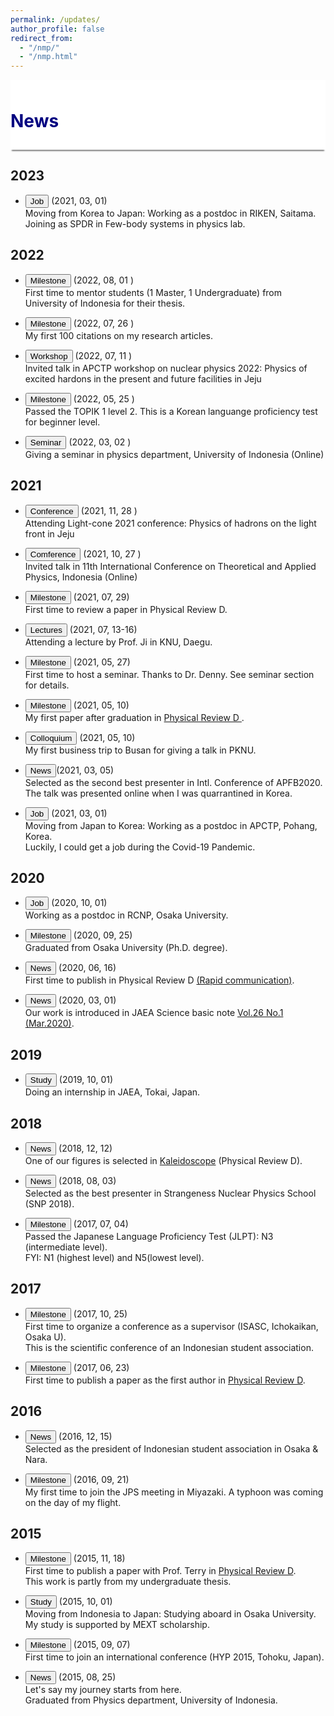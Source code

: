 ```yaml
---
permalink: /updates/
author_profile: false
redirect_from: 
  - "/nmp/"
  - "/nmp.html"
---
```


<div style="display: block;background-color:white;position: sticky;top: 0px; padding: 10px 0px 10px 0px;box-shadow: 0 4px 2px -2px gray;z-index: 1;"> 
  <h1 style="color:#000080"> News</h1> </div>

<h2> 2023 </h2>

* <button class="btn--article">Job</button> (2021, 03, 01)<br>
  Moving from Korea to Japan: Working as a postdoc in RIKEN, Saitama.<br>
  Joining as SPDR in Few-body systems in physics lab.

<h2> 2022 </h2>

* <button class="btn--article-black">Milestone</button> (2022, 08, 01 )  <br>
  First time to mentor students (1 Master, 1 Undergraduate) from University of Indonesia for their thesis.

* <button class="btn--article-black">Milestone</button> (2022, 07, 26 ) <br>
  My first 100 citations on my research articles. 

* <button class="btn--article-blue"> Workshop </button> (2022, 07, 11 ) <br> 
  Invited talk in APCTP workshop on nuclear physics 2022: Physics of excited hardons in the present and future facilities in Jeju

* <button class="btn--article-black">Milestone</button> (2022, 05, 25 )  <br>
  Passed the TOPIK 1 level 2. This is a Korean languange proficiency test for beginner level. 
  
* <button class="btn--article-blue">Seminar </button> (2022, 03, 02 )<br> 
  Giving a seminar in physics department, University of Indonesia (Online)

<h2> 2021 </h2>

* <button class="btn--article-blue">Conference </button> (2021, 11, 28 )  <br>
  Attending Light-cone 2021 conference: Physics of hadrons on the light front in Jeju

* <button class="btn--article-blue">Comference </button> (2021, 10, 27 )  <br> 
  Invited talk in 11th International Conference on Theoretical and Applied Physics, Indonesia (Online)
 
* <button class="btn--article-black">Milestone</button> (2021, 07, 29)  <br>
  First time to review a paper in Physical Review D.
  
*  <button class="btn--article-blue">Lectures</button> (2021, 07, 13-16) <br>
  Attending a lecture by Prof. Ji in KNU, Daegu.

* <button class="btn--article-black">Milestone</button> (2021, 05, 27)  <br>
  First time to host a seminar. Thanks to Dr. Denny. See seminar section for details.

* <button class="btn--article-black">Milestone</button> (2021, 05, 10)  <br>
  My first paper after graduation in <a href="https://journals.aps.org/prd/abstract/10.1103/PhysRevD.103.094003"> Physical Review D </a>.

* <button class="btn--article-blue">Colloquium</button> (2021, 05, 10) <br>
  My first business trip to Busan for giving a talk in PKNU.

* <button class="btn--article-red">News</button>(2021, 03, 05)  <br>
  Selected as the second best presenter in Intl. Conference of APFB2020.<br>
  The talk was presented online when I was quarrantined in Korea.
    
* <button class="btn--article">Job</button> (2021, 03, 01)<br>
  Moving from Japan to Korea: Working as a postdoc in APCTP, Pohang, Korea.<br>
  Luckily, I could get a job during the Covid-19 Pandemic.

<h2> 2020 </h2>

*  <button class="btn--article">Job</button>  (2020, 10, 01)<br>
  Working as a postdoc in RCNP, Osaka University.

* <button class="btn--article-black">Milestone</button> (2020, 09, 25) <br>
  Graduated from Osaka University (Ph.D. degree).
  
* <button class="btn--article-red">News</button> (2020, 06, 16) <br>
  First time to publish in Physical Review D <a href="https://journals.aps.org/prd/abstract/10.1103/PhysRevD.101.111502">(Rapid communication)</a>.
  
* <button class="btn--article-red">News</button> (2020, 03, 01) <br>
  Our work is introduced in JAEA Science basic note <a href="https://asrc.jaea.go.jp/publication/note/pdf/41kagaku/41_06.pdf">Vol.26 No.1 (Mar.2020)</a>.

<h2> 2019 </h2>

* <button class="btn--article">Study</button> (2019, 10, 01) <br>
  Doing an internship in JAEA, Tokai, Japan.

<h2> 2018 </h2>

* <button class="btn--article-red">News</button> (2018, 12, 12) <br>
  One of our figures is selected in <a href="https://journals.aps.org/prd/kaleidoscope/prd/98/11/114007">Kaleidoscope</a> (Physical Review D).

* <button class="btn--article-red">News</button> (2018, 08, 03) <br>
  Selected as the best presenter in Strangeness Nuclear Physics School (SNP 2018).

* <button class="btn--article-black">Milestone</button>  (2017, 07, 04) <br>
  Passed the Japanese Language Proficiency Test (JLPT): N3 (intermediate level). <br>
  FYI: N1 (highest level) and N5(lowest level).

<h2> 2017 </h2>

*  <button class="btn--article-black">Milestone</button> (2017, 10, 25)<br>
  First time to organize a conference as a supervisor (ISASC, Ichokaikan, Osaka U). <br>
  This is the scientific conference of an Indonesian student association.

* <button class="btn--article-black">Milestone</button> (2017, 06, 23) <br>
  First time to publish a paper as the first author in <a href="https://journals.aps.org/prd/abstract/10.1103/PhysRevD.95.114018">Physical Review D</a>.

<h2> 2016 </h2>

* <button class="btn--article-red">News</button> (2016, 12, 15)  <br>
  Selected as the president of Indonesian student association in Osaka & Nara.

* <button class="btn--article-black">Milestone</button> (2016, 09, 21)  <br>
  My first time to join the JPS meeting in Miyazaki. A typhoon was coming on the day of my flight.

<h2> 2015 </h2>

* <button class="btn--article-black">Milestone</button> (2015, 11, 18)  <br>
  First time to publish a paper with Prof. Terry in <a href="https://journals.aps.org/prd/abstract/10.1103/PhysRevD.92.094019">Physical Review D</a>. <br>
  This work is partly from my undergraduate thesis.

* <button class="btn--article">Study</button> (2015, 10, 01) <br> 
  Moving from Indonesia to Japan: Studying aboard in Osaka University. <br>
  My study is supported by MEXT scholarship.
  
* <button class="btn--article-black">Milestone</button> (2015, 09, 07)  <br>
  First time to join an international conference (HYP 2015, Tohoku, Japan). 
  
*  <button class="btn--article-red">News</button> (2015, 08, 25)<br>
  Let's say my journey starts from here. <br>
  Graduated from Physics department, University of Indonesia. 
